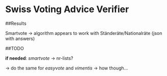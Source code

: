 # Swiss Voting Advice Verifier

##Results

Smartvote -> algorithm appears to work with Ständeräte/Nationalräte (json with answers)

##TODO

**if needed**:
*smartvote*
-> nr-lists?

-> do the same for *easyvote* and *vimentis* -> how though...
